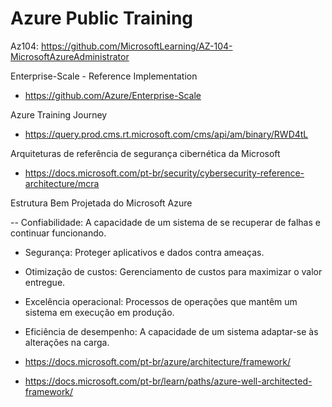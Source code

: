 # Azure Public Training

Az104: https://github.com/MicrosoftLearning/AZ-104-MicrosoftAzureAdministrator

Enterprise-Scale - Reference Implementation

- https://github.com/Azure/Enterprise-Scale

Azure Training Journey

- https://query.prod.cms.rt.microsoft.com/cms/api/am/binary/RWD4tL

Arquiteturas de referência de segurança cibernética da Microsoft

- https://docs.microsoft.com/pt-br/security/cybersecurity-reference-architecture/mcra

Estrutura Bem Projetada do Microsoft Azure

-- Confiabilidade: A capacidade de um sistema de se recuperar de falhas e continuar funcionando.
- Segurança: Proteger aplicativos e dados contra ameaças.
- Otimização de custos: Gerenciamento de custos para maximizar o valor entregue.
- Excelência operacional: Processos de operações que mantêm um sistema em execução em produção.
- Eficiência de desempenho: A capacidade de um sistema adaptar-se às alterações na carga.

- https://docs.microsoft.com/pt-br/azure/architecture/framework/
- https://docs.microsoft.com/pt-br/learn/paths/azure-well-architected-framework/
